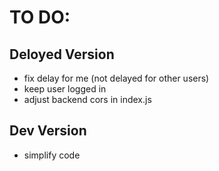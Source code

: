 # TO DO:

## Deloyed Version
- fix delay for me (not delayed for other users)
- keep user logged in
- adjust backend cors in index.js

## Dev Version
- simplify code
